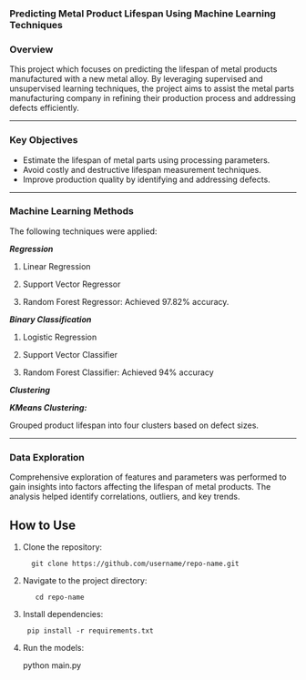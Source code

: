 ### Predicting Metal Product Lifespan Using Machine Learning Techniques

### Overview ###
This project which focuses on predicting the lifespan of metal products manufactured with a new metal alloy. By leveraging supervised and unsupervised learning techniques, the project aims to assist the metal parts manufacturing company in refining their production process and addressing defects efficiently.

---

### Key Objectives
- Estimate the lifespan of metal parts using processing parameters.
- Avoid costly and destructive lifespan measurement techniques.
- Improve production quality by identifying and addressing defects.
---

### Machine Learning Methods
The following techniques were applied:

***Regression***

1. Linear Regression

2. Support Vector Regressor

3. Random Forest Regressor: Achieved 97.82% accuracy.

***Binary Classification***

1. Logistic Regression

2. Support Vector Classifier

3. Random Forest Classifier: Achieved 94% accuracy
  


***Clustering***

***KMeans Clustering:***

Grouped product lifespan into four clusters based on defect sizes.

---
### Data Exploration ###

Comprehensive exploration of features and parameters was performed to gain insights into factors affecting the lifespan of metal products. The analysis helped identify correlations, outliers, and key trends.



## How to Use ##

1. Clone the repository:

         git clone https://github.com/username/repo-name.git


2. Navigate to the project directory:

          cd repo-name

3. Install dependencies:


        pip install -r requirements.txt


4. Run the models:


    python main.py
